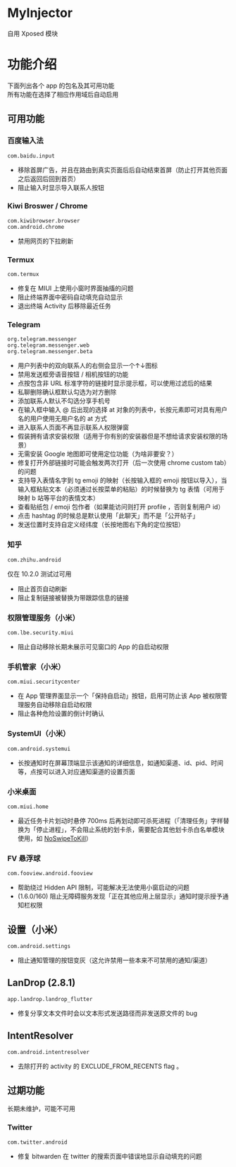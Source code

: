 # MyInjector

自用 Xposed 模块

# 功能介绍

下面列出各个 app 的包名及其可用功能  
所有功能在选择了相应作用域后自动启用

## 可用功能

### 百度输入法

```
com.baidu.input
```

- 移除首屏广告，并且在路由到真实页面后后自动结束首屏（防止打开其他页面之后返回后回到首页）
- 阻止输入时显示导入联系人按钮

### Kiwi Broswer / Chrome

```
com.kiwibrowser.browser
com.android.chrome
```

- 禁用网页的下拉刷新

### Termux

```
com.termux
```

- 修复在 MIUI 上使用小窗时界面抽搐的问题
- 阻止终端界面中密码自动填充自动显示
- 退出终端 Activity 后移除最近任务

### Telegram

```
org.telegram.messenger
org.telegram.messenger.web
org.telegram.messenger.beta
```

- 用户列表中的双向联系人的右侧会显示一个↑↓图标
- 禁用发送框旁语音按钮 / 相机按钮的功能
- 点按包含非 URL 标准字符的链接时显示提示框，可以使用过滤后的结果
- 私聊删除确认框默认勾选为对方删除
- 添加联系人默认不勾选分享手机号
- 在输入框中输入 @ 后出现的选择 at 对象的列表中，长按元素即可对具有用户名的用户使用无用户名的 at 方式
- 进入联系人页面不再显示联系人权限弹窗
- 假装拥有请求安装权限（适用于你有别的安装器但是不想给请求安装权限的场景）
- 无需安装 Google 地图即可使用定位功能（为啥非要安？）
- 修复打开外部链接时可能会触发两次打开（后一次使用 chrome custom tab）的问题
- 支持导入表情名字到 tg emoji 的映射（长按输入框的 emoji 按钮以导入），当输入框粘贴文本（必须通过长按菜单的粘贴）的时候替换为 tg 表情（可用于映射 b 站等平台的表情文本）
- 查看贴纸包 / emoji 包作者（如果能访问则打开 profile ，否则复制用户 id）
- 点击 hashtag 的时候总是默认使用「此聊天」而不是「公开帖子」
- 发送位置时支持自定义经纬度（长按地图右下角的定位按钮）

### 知乎

```
com.zhihu.android
```

仅在 10.2.0 测试过可用

- 阻止首页自动刷新
- 阻止复制链接被替换为带跟踪信息的链接

### 权限管理服务（小米）

```
com.lbe.security.miui
```

- 阻止自动移除长期未展示可见窗口的 App 的自启动权限

### 手机管家（小米）

```
com.miui.securitycenter
```

- 在 App 管理界面显示一个「保持自启动」按钮，启用可防止该 App 被权限管理服务自动移除自启动权限
- 阻止各种危险设置的倒计时确认

### SystemUI（小米）

```
com.android.systemui
```

- 长按通知时在屏幕顶端显示该通知的详细信息，如通知渠道、id、pid、时间等，点按可以进入对应通知渠道的设置页面

### 小米桌面

```
com.miui.home
```

- 最近任务卡片划动时悬停 700ms
  后再划动即可杀死进程（「清理任务」字样替换为「停止进程」，不会阻止系统的划卡杀，需要配合其他划卡杀白名单模块使用，如 [NoSwipeToKill](https://github.com/dantmnf/NoSwipeToKill)）

### FV 悬浮球

```
com.fooview.android.fooview
```

- 帮助绕过 Hidden API 限制，可能解决无法使用小窗启动的问题
- (1.6.0/160) 阻止无障碍服务发现「正在其他应用上层显示」通知时提示授予通知栏权限

## 设置（小米）

```
com.android.settings
```

- 阻止通知管理的按钮变灰（这允许禁用一些本来不可禁用的通知/渠道）

## LanDrop (2.8.1)

```
app.landrop.landrop_flutter
```

- 修复分享文本文件时会以文本形式发送路径而非发送原文件的 bug

## IntentResolver

```
com.android.intentresolver
```

- 去除打开的 activity 的 EXCLUDE_FROM_RECENTS flag 。

## 过期功能

长期未维护，可能不可用

### Twitter

```
com.twitter.android
```

- 修复 bitwarden 在 twitter 的搜索页面中错误地显示自动填充的问题
